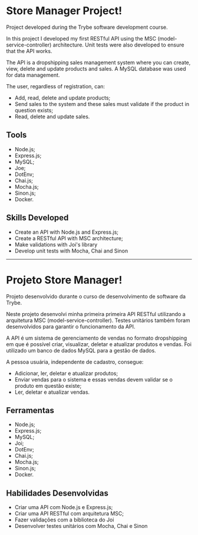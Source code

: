 # Store Manager Project!

  Project developed during the Trybe software development course.

  In this project I developed my first RESTful API using the MSC (model-service-controller) architecture. Unit tests were also developed to ensure that the API works.

  The API is a dropshipping sales management system where you can create, view, delete and update products and sales. A MySQL database was used for data management.

  The user, regardless of registration, can:

  * Add, read, delete and update products;
  * Send sales to the system and these sales must validate if the product in question exists;
  * Read, delete and update sales.

  
  ## Tools

  * Node.js;
  * Express.js;
  * MySQL;
  * Joe;
  * DotEnv;
  * Chai.js;
  * Mocha.js;
  * Sinon.js;
  * Docker.


## Skills Developed

  * Create an API with Node.js and Express.js;
  * Create a RESTful API with MSC architecture;
  * Make validations with Joi's library
  * Develop unit tests with Mocha, Chai and Sinon



----------------------------------



# Projeto Store Manager! 

  Projeto desenvolvido durante o curso de desenvolvimento de software da Trybe.

  Neste projeto desenvolvi minha primeira primeira API RESTful utilizando a arquitetura MSC (model-service-controller). Testes unitários também foram desenvolvidos para garantir o funcionamento da API.

  A API é um sistema de gerenciamento de vendas no formato dropshipping em que é possível criar, visualizar, deletar e atualizar produtos e vendas. Foi utilizado um banco de dados MySQL para a gestão de dados.

  A pessoa usuária, independente de cadastro, consegue:

  * Adicionar, ler, deletar e atualizar produtos;
  * Enviar vendas para o sistema e essas vendas devem validar se o produto em questão existe;
  * Ler, deletar e atualizar vendas.

  
  ## Ferramentas

  * Node.js;
  * Express.js;
  * MySQL;
  * Joi;
  * DotEnv;
  * Chai.js;
  * Mocha.js;
  * Sinon.js;
  * Docker.


## Habilidades Desenvolvidas

  * Criar uma API com Node.js e Express.js;
  * Criar uma API RESTful com arquitetura MSC;
  * Fazer validações com a biblioteca do Joi
  * Desenvolver testes unitários com Mocha, Chai e Sinon
